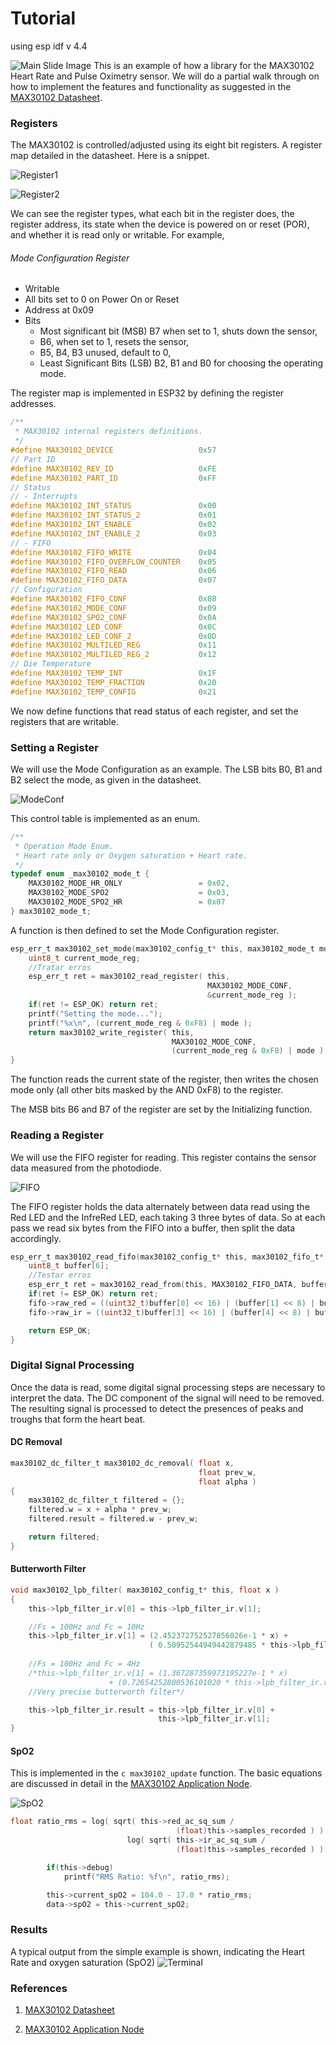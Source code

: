 # Tutorial

using esp idf v 4.4

![Main Slide Image](images/esp32max30102Library.png)
This is an example of how a library for the MAX30102 Heart Rate and Pulse Oximetry sensor. We will do a partial walk through on how to implement the features and functionality as suggested in the [MAX30102 Datasheet](https://datasheets.maximintegrated.com/en/ds/MAX30102.pdf).

### Registers

The MAX30102 is controlled/adjusted using its eight bit registers. A register map detailed in the datasheet. Here is a snippet. 

![Register1](images/max30102Registers1.png)

![Register2](images/max30102Registers2.png)

We can see the register types, what each bit in the register does, the register address, its state when the device is powered on or reset (POR), and whether it is read only or writable. For example, 

###### Mode Configuration Register
* Writable
* All bits set to 0 on Power On or Reset
* Address at 0x09
* Bits
  * Most significant bit (MSB) B7 when set to 1, shuts down the sensor,
  * B6, when set to 1, resets the sensor,
  * B5, B4, B3 unused, default to 0,
  * Least Significant Bits (LSB) B2, B1 and B0 for choosing the operating mode.
  
The register map is implemented in ESP32 by defining the register addresses.

``` c
/**
 * MAX30102 internal registers definitions.
 */
#define MAX30102_DEVICE                   0x57
// Part ID
#define MAX30102_REV_ID                   0xFE
#define MAX30102_PART_ID                  0xFF
// Status
// - Interrupts
#define MAX30102_INT_STATUS               0x00
#define MAX30102_INT_STATUS_2             0x01  
#define MAX30102_INT_ENABLE               0x02
#define MAX30102_INT_ENABLE_2             0x03
// - FIFO  
#define MAX30102_FIFO_WRITE               0x04
#define MAX30102_FIFO_OVERFLOW_COUNTER    0x05
#define MAX30102_FIFO_READ                0x06
#define MAX30102_FIFO_DATA                0x07
// Configuration
#define MAX30102_FIFO_CONF                0x08  
#define MAX30102_MODE_CONF                0x09
#define MAX30102_SPO2_CONF                0x0A
#define MAX30102_LED_CONF                 0x0C  
#define MAX30102_LED_CONF_2               0x0D
#define MAX30102_MULTILED_REG             0x11
#define MAX30102_MULTILED_REG_2           0x12
// Die Temperature    
#define MAX30102_TEMP_INT                 0x1F
#define MAX30102_TEMP_FRACTION            0x20
#define MAX30102_TEMP_CONFIG              0x21  
```

We now define functions that read status of each register, and set the registers that are writable.
### Setting a Register
We will use the Mode Configuration as an example. The LSB bits B0, B1 and B2 select the mode, as given in the datasheet.

![ModeConf](images/max30102Modecontrol.png)

This control table is implemented as an enum.

``` c
/**
 * Operation Mode Enum.
 * Heart rate only or Oxygen saturation + Heart rate.
 */
typedef enum _max30102_mode_t {
    MAX30102_MODE_HR_ONLY                 = 0x02,
    MAX30102_MODE_SPO2                    = 0x03,
    MAX30102_MODE_SPO2_HR                 = 0x07  
} max30102_mode_t;

```

A function is then defined to set the Mode Configuration register.

``` c
esp_err_t max30102_set_mode(max30102_config_t* this, max30102_mode_t mode) {
    uint8_t current_mode_reg;
    //Tratar erros
    esp_err_t ret = max30102_read_register( this,
                                            MAX30102_MODE_CONF,
                                            &current_mode_reg );
    if(ret != ESP_OK) return ret;
    printf("Setting the mode...");
    printf("%x\n", (current_mode_reg & 0xF8) | mode );
    return max30102_write_register( this,
                                    MAX30102_MODE_CONF,
                                    (current_mode_reg & 0xF8) | mode );
}
```
The function reads the current state of the register, then writes the chosen mode only (all other bits masked by the AND 0xF8) to the register.

The MSB bits B6 and B7 of the register are set by the Initializing function.

### Reading a Register
We will use the FIFO register for reading. This register contains the sensor data measured from the photodiode.

![FIFO](images/max30102Fifo.png)

The FIFO register holds the data alternately between data read using the Red LED and the InfreRed LED, each taking 3 three bytes of data. So at each pass we read six bytes from the FIFO into a buffer, then split the data accordingly. 
``` c
esp_err_t max30102_read_fifo(max30102_config_t* this, max30102_fifo_t* fifo) {
    uint8_t buffer[6];
    //Testar erros
    esp_err_t ret = max30102_read_from(this, MAX30102_FIFO_DATA, buffer, 6);
    if(ret != ESP_OK) return ret;
    fifo->raw_red = ((uint32_t)buffer[0] << 16) | (buffer[1] << 8) | buffer[2];
    fifo->raw_ir = ((uint32_t)buffer[3] << 16) | (buffer[4] << 8) | buffer[5];

    return ESP_OK;
}

```


### Digital Signal Processing
Once the data is read, some digital signal processing steps are necessary to interpret the data. The DC component of the signal will need to be removed. The resulting signal is processed to detect the presences of peaks and troughs that form the heart beat. 

#### DC Removal

``` c
max30102_dc_filter_t max30102_dc_removal( float x,
                                          float prev_w,
                                          float alpha )
{
    max30102_dc_filter_t filtered = {};
    filtered.w = x + alpha * prev_w;
    filtered.result = filtered.w - prev_w;

    return filtered;
}

```
#### Butterworth Filter

``` c
void max30102_lpb_filter( max30102_config_t* this, float x )
{
    this->lpb_filter_ir.v[0] = this->lpb_filter_ir.v[1];

    //Fs = 100Hz and Fc = 10Hz
    this->lpb_filter_ir.v[1] = (2.452372752527856026e-1 * x) +
                               ( 0.50952544949442879485 * this->lpb_filter_ir.v[0] );
    
    //Fs = 100Hz and Fc = 4Hz
    /*this->lpb_filter_ir.v[1] = (1.367287359973195227e-1 * x)
                      + (0.72654252800536101020 * this->lpb_filter_ir.v[0]);
    //Very precise butterworth filter*/

    this->lpb_filter_ir.result = this->lpb_filter_ir.v[0] +
                                 this->lpb_filter_ir.v[1];
}
```
#### SpO2 

This is implemented in the ``` c max30102_update ``` function. The basic equations are discussed in detail in the [MAX30102 Application Node](https://pdfserv.maximintegrated.com/en/an/AN6409.pdf).

![SpO2](images/max30102SpO2.png)

``` c
float ratio_rms = log( sqrt( this->red_ac_sq_sum /
                                     (float)this->samples_recorded ) ) /
                          log( sqrt( this->ir_ac_sq_sum /
                                     (float)this->samples_recorded ) );

        if(this->debug)
            printf("RMS Ratio: %f\n", ratio_rms);

        this->current_spO2 = 104.0 - 17.0 * ratio_rms;
        data->spO2 = this->current_spO2;
```


### Results

A typical output from the simple example is shown, indicating the Heart Rate and oxygen saturation (SpO2)
![Terminal](images/max30102Terminal.png)

### References

1. [MAX30102 Datasheet](https://datasheets.maximintegrated.com/en/ds/MAX30102.pdf)

2. [MAX30102 Application Node](https://pdfserv.maximintegrated.com/en/an/AN6409.pdf)

